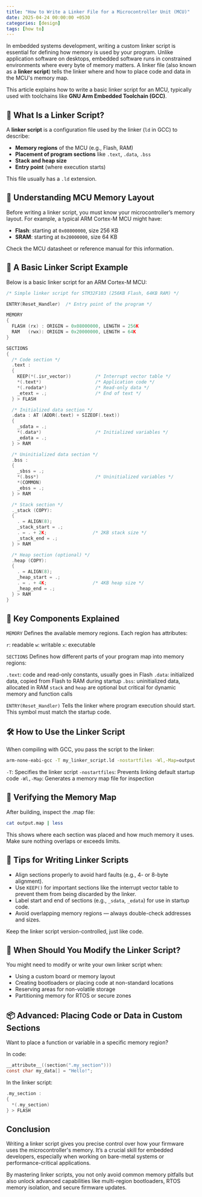 ```yaml
---
title: "How to Write a Linker File for a Microcontroller Unit (MCU)"
date: 2025-04-24 00:00:00 +0530
categories: [design]
tags: [how to]
---
```

In embedded systems development, writing a custom linker script is essential for defining how memory is used by your program. Unlike application software on desktops, embedded software runs in constrained environments where every byte of memory matters. A linker file (also known as a **linker script**) tells the linker where and how to place code and data in the MCU's memory map.

This article explains how to write a basic linker script for an MCU, typically used with toolchains like **GNU Arm Embedded Toolchain (GCC)**.

## 🔧 What Is a Linker Script?

A **linker script** is a configuration file used by the linker (`ld` in GCC) to describe:

- **Memory regions** of the MCU (e.g., Flash, RAM)
- **Placement of program sections** like `.text`, `.data`, `.bss`
- **Stack and heap size**
- **Entry point** (where execution starts)

This file usually has a `.ld` extension.

## 🧠 Understanding MCU Memory Layout

Before writing a linker script, you must know your microcontroller’s memory layout. For example, a typical ARM Cortex-M MCU might have:

- **Flash**: starting at `0x08000000`, size 256 KB
- **SRAM**: starting at `0x20000000`, size 64 KB

Check the MCU datasheet or reference manual for this information.

## 📝 A Basic Linker Script Example

Below is a basic linker script for an ARM Cortex-M MCU:

```c
/* Simple linker script for STM32F103 (256KB Flash, 64KB RAM) */

ENTRY(Reset_Handler)  /* Entry point of the program */

MEMORY
{
  FLASH (rx) : ORIGIN = 0x08000000, LENGTH = 256K
  RAM   (rwx): ORIGIN = 0x20000000, LENGTH = 64K
}

SECTIONS
{
  /* Code section */
  .text :
  {
    KEEP(*(.isr_vector))         /* Interrupt vector table */
    *(.text*)                    /* Application code */
    *(.rodata*)                  /* Read-only data */
    _etext = .;                  /* End of text */
  } > FLASH

  /* Initialized data section */
  .data : AT (ADDR(.text) + SIZEOF(.text))
  {
    _sdata = .;
    *(.data*)                    /* Initialized variables */
    _edata = .;
  } > RAM

  /* Uninitialized data section */
  .bss :
  {
    _sbss = .;
    *(.bss*)                     /* Uninitialized variables */
    *(COMMON)
    _ebss = .;
  } > RAM

  /* Stack section */
  ._stack (COPY):
  {
    . = ALIGN(8);
    _stack_start = .;
    . = . + 2K;                 /* 2KB stack size */
    _stack_end = .;
  } > RAM

  /* Heap section (optional) */
  .heap (COPY):
  {
    . = ALIGN(8);
    _heap_start = .;
    . = . + 4K;                 /* 4KB heap size */
    _heap_end = .;
  } > RAM
}
```

## 🧩 Key Components Explained
`MEMORY`
Defines the available memory regions. Each region has attributes:

`r`: readable
`w`: writable
`x`: executable

`SECTIONS`
Defines how different parts of your program map into memory regions:

`.text`: code and read-only constants, usually goes in Flash
`.data`: initialized data, copied from Flash to RAM during startup
`.bss`: uninitialized data, allocated in RAM
`stack` and `heap` are optional but critical for dynamic memory and function calls

`ENTRY(Reset_Handler)`
Tells the linker where program execution should start. This symbol must match the startup code.

## 🛠️ How to Use the Linker Script
When compiling with GCC, you pass the script to the linker:

```bash
arm-none-eabi-gcc -T my_linker_script.ld -nostartfiles -Wl,-Map=output map -o main.elf main.o startup.o
```
`-T`: Specifies the linker script
`-nostartfiles`: Prevents linking default startup code
`-Wl,-Map`: Generates a memory map file for inspection

## 🧪 Verifying the Memory Map
After building, inspect the .map file:

```bash
cat output.map | less
```
This shows where each section was placed and how much memory it uses. Make sure nothing overlaps or exceeds limits.

## 🧠 Tips for Writing Linker Scripts
- Align sections properly to avoid hard faults (e.g., 4- or 8-byte alignment).
- Use `KEEP()` for important sections like the interrupt vector table to prevent them from being discarded by the linker.
- Label start and end of sections (e.g., `_sdata`, `_edata`) for use in startup code.
- Avoid overlapping memory regions — always double-check addresses and sizes.

Keep the linker script version-controlled, just like code.

## 🧰 When Should You Modify the Linker Script?
You might need to modify or write your own linker script when:

- Using a custom board or memory layout
- Creating bootloaders or placing code at non-standard locations
- Reserving areas for non-volatile storage
- Partitioning memory for RTOS or secure zones

## 📦 Advanced: Placing Code or Data in Custom Sections
Want to place a function or variable in a specific memory region?

In code:
```c
__attribute__((section(".my_section")))
const char my_data[] = "Hello!";
```

In the linker script:
```c
.my_section :
{
  *(.my_section)
} > FLASH
```

## Conclusion
Writing a linker script gives you precise control over how your firmware uses the microcontroller's memory. It’s a crucial skill for embedded developers, especially when working on bare-metal systems or performance-critical applications.

By mastering linker scripts, you not only avoid common memory pitfalls but also unlock advanced capabilities like multi-region bootloaders, RTOS memory isolation, and secure firmware updates.